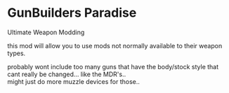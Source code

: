# GunBuilders Paradise
Ultimate Weapon Modding

this mod will allow you to use mods not normally available to their weapon types.

probably wont include too many guns that have the body/stock style that cant really be changed...   like the MDR's..  
might just do more muzzle devices for those..


